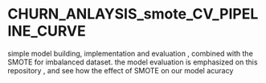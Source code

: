 # CHURN_ANLAYSIS_smote_CV_PIPELINE_CURVE
simple model building, implementation and evaluation , combined with the SMOTE for imbalanced dataset. the model evaluation is emphasized on this repository , and see how the effect of SMOTE on our model acuracy 
